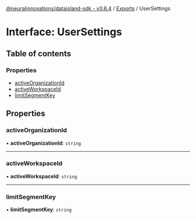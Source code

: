 [@neuralinnovations/dataisland-sdk - v0.6.4](../../README.md) / [Exports](../modules.md) / UserSettings

# Interface: UserSettings

## Table of contents

### Properties

- [activeOrganizationId](UserSettings.md#activeorganizationid)
- [activeWorkspaceId](UserSettings.md#activeworkspaceid)
- [limitSegmentKey](UserSettings.md#limitsegmentkey)

## Properties

### activeOrganizationId

• **activeOrganizationId**: `string`

___

### activeWorkspaceId

• **activeWorkspaceId**: `string`

___

### limitSegmentKey

• **limitSegmentKey**: `string`
